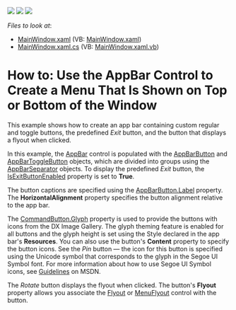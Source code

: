 <!-- default badges list -->
![](https://img.shields.io/endpoint?url=https://codecentral.devexpress.com/api/v1/VersionRange/128659511/14.2.4%2B)
[![](https://img.shields.io/badge/Open_in_DevExpress_Support_Center-FF7200?style=flat-square&logo=DevExpress&logoColor=white)](https://supportcenter.devexpress.com/ticket/details/T326286)
[![](https://img.shields.io/badge/📖_How_to_use_DevExpress_Examples-e9f6fc?style=flat-square)](https://docs.devexpress.com/GeneralInformation/403183)
<!-- default badges end -->
<!-- default file list -->
*Files to look at*:

* [MainWindow.xaml](./CS/AppBarExample/MainWindow.xaml) (VB: [MainWindow.xaml](./VB/AppBarExample/MainWindow.xaml))
* [MainWindow.xaml.cs](./CS/AppBarExample/MainWindow.xaml.cs) (VB: [MainWindow.xaml.vb](./VB/AppBarExample/MainWindow.xaml.vb))
<!-- default file list end -->
# How to: Use the AppBar Control to Create a Menu That Is Shown on Top or Bottom of the Window


<p>This example shows how to create an app bar containing custom regular and toggle buttons, the predefined <em>Exit</em> button, and the button that displays a flyout when clicked.</p>
<p>In this example, the <a href="https://documentation.devexpress.com/WPF/clsDevExpressXpfWindowsUIAppBartopic.aspx">AppBar</a> control is populated with the <a href="https://documentation.devexpress.com/WPF/clsDevExpressXpfWindowsUIAppBarButtontopic.aspx">AppBarButton</a> and <a href="https://documentation.devexpress.com/WPF/clsDevExpressXpfWindowsUIAppBarToggleButtontopic.aspx">AppBarToggleButton</a> objects, which are divided into groups using the <a href="https://documentation.devexpress.com/WPF/clsDevExpressXpfWindowsUIAppBarSeparatortopic.aspx">AppBarSeparator</a> objects. To display the predefined <em>Exit</em> button, the <a href="https://documentation.devexpress.com/WPF/DevExpressXpfWindowsUIAppBar_IsExitButtonEnabledtopic.aspx">IsExitButtonEnabled</a> property is set to <strong>True</strong>.</p>
<p>The button captions are specified using the <a href="https://documentation.devexpress.com/WPF/DevExpressXpfWindowsUIAppBarButton_Labeltopic.aspx">AppBarButton.Label</a> property. The <strong>HorizontalAlignment</strong> property specifies the button alignment relative to the app bar.</p>
<p>The <a href="https://documentation.devexpress.com/WPF/DevExpressXpfWindowsUICommandButton_Glyphtopic.aspx">CommandButton.Glyph</a> property is used to provide the buttons with icons from the DX Image Gallery. The glyph theming feature is enabled for all buttons and the glyph height is set using the Style declared in the app bar's <strong>Resources</strong>. You can also use the button's <strong>Content</strong> property to specify the button icons. See the <em>Pin</em> button — the icon for this button is specified using the Unicode symbol that corresponds to the glyph in the Segoe UI Symbol font. For more information about how to use Segoe UI Symbol icons, see <a href="https://msdn.microsoft.com/en-us/library/windows/apps/jj841126.aspx">Guidelines</a> on MSDN.</p>
<p>The <em>Rotate</em> button displays the flyout when clicked. The button's <strong>Flyout</strong> property allows you associate the <a href="https://documentation.devexpress.com/WPF/clsDevExpressXpfWindowsUIFlyouttopic.aspx">Flyout</a> or <a href="https://documentation.devexpress.com/WPF/clsDevExpressXpfWindowsUIMenuFlyouttopic.aspx">MenuFlyout</a> control with the button.</p>

<br/>


